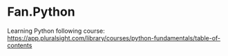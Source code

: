 # Fan.Python

Learning Python following course: https://app.pluralsight.com/library/courses/python-fundamentals/table-of-contents

